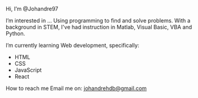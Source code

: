  Hi, I’m @Johandre97 
 
I’m interested in ...
Using programming to find and solve problems. With a background in STEM, I've had instruction in Matlab, Visual Basic, VBA and Python.


I’m currently learning Web development, specifically:
- HTML
- CSS
- JavaScript
- React

How to reach me 
Email me on: johandrehdb@gmail.com


<!---
Johandre97/Johandre97 is a ✨ special ✨ repository because its `README.md` (this file) appears on your GitHub profile.
You can click the Preview link to take a look at your changes.
--->
